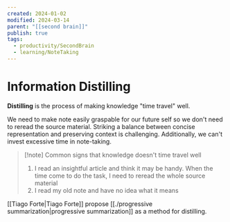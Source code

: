 ```yaml
---
created: 2024-01-02
modified: 2024-03-14
parent: "[[second brain]]"
publish: true
tags:
  - productivity/SecondBrain
  - learning/NoteTaking
---
```


# Information Distilling
**Distilling** is the process of making knowledge "time travel" well.

We need to make note easily graspable for our future self so we don't need to reread the source material. Striking a balance between concise representation and preserving context is challenging. Additionally, we can't invest excessive time in note-taking.

> [!note] Common signs that knowledge doesn't time travel well
> 1. I read an insightful article and think it may be handy. When the time come to do the task, I need to reread the whole source material
> 2. I read my old note and have no idea what it means

[[Tiago Forte|Tiago Forte]] propose [[./progressive summarization|progressive summarization]] as a method for distilling.